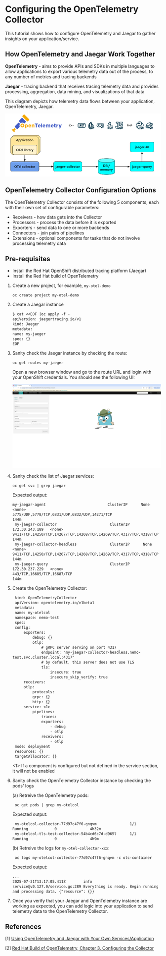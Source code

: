 # Configuring the OpenTelemetry Collector
This tutorial shows how to configure OpenTelemetry and Jaegar to gather insights on your application/service.

## How OpenTelemetry and Jaegar Work Together
**OpenTelemetry** - aims to provide APIs and SDKs in multiple languages to allow applications to export various telemetry data out of the process, to any number of metrics and tracing backends

**Jaegar** - tracing backend that receives tracing telemetry data and provides processing, aggregation, data mining, and visualizations of that data

This diagram depicts how telemetry data flows between your application, OpenTelemetry, Jaegar.

![](imgs/otel-jaegar.png)

## OpenTelemetry Collector Configuration Options
The OpenTelemetry Collector consists of the following 5 components, each with their own set of configurable parameters:

* Receivers - how data gets into the Collector
* Processors - process the data before it is exported
* Exporters - send data to one or more backends
* Connectors - join pairs of pipelines
* Extensions - optional components for tasks that do not involve processing telemetry data

## Pre-requisites

* Install the Red Hat OpenShift distributed tracing platform (Jaegar)
* Install the Red Hat build of OpenTelemetry


1. Create a new project, for example, `my-otel-demo`
    ```
    oc create project my-otel-demo
    ```

2. Create a Jaegar instance

    ```
    $ cat <<EOF |oc apply -f -
    apiVersion: jaegertracing.io/v1
    kind: Jaeger
    metadata:
    name: my-jaeger
    spec: {}
    EOF
    ```

3. Sanity check the Jaegar instance by checking the route:
    ```
    oc get routes my-jaeger
    ```
    Open a new browser window and go to the route URL and login with your OpenShift credentials. You should see the following UI:

    ![](imgs/jaegar-ui.png)

4. Sanity check the list of Jaegar services:
   ```
   oc get svc | grep jaegar
   ```

   Expected output:
   ```
   my-jaegar-agent                            ClusterIP      None             <none>                                                5775/UDP,5778/TCP,6831/UDP,6832/UDP,14271/TCP                        144m
    my-jaegar-collector                        ClusterIP      172.30.243.189   <none>                                                9411/TCP,14250/TCP,14267/TCP,14268/TCP,14269/TCP,4317/TCP,4318/TCP   144m
    my-jaegar-collector-headless               ClusterIP      None             <none>                                                9411/TCP,14250/TCP,14267/TCP,14268/TCP,14269/TCP,4317/TCP,4318/TCP   144m
    my-jaegar-query                            ClusterIP      172.30.237.229   <none>                                                443/TCP,16685/TCP,16687/TCP                                          144m
   ```

5. Create the OpenTelemetry Collector:

   ```
    kind: OpenTelemetryCollector
    apiVersion: opentelemetry.io/v1beta1
    metadata:
    name: my-otelcol
    namespace: nemo-test
    spec:
    config:
        exporters:
            debug: {}
            otlp:
                # gRPC server serving on port 4317
                endpoint: "my-jaegar-collector-headless.nemo-test.svc.cluster.local:4317"
                # by default, this server does not use TLS
                tls:
                    insecure: true
                    insecure_skip_verify: true
        receivers:
        otlp:
            protocols:
            grpc: {}
            http: {}
        service: <1>
            pipelines:
                traces:
                exporters:
                    - debug
                    - otlp
                receivers:
                    - otlp
    mode: deployment
    resources: {}
    targetAllocator: {}
   ```
    <1> If a component is configured but not defined in the service section, it will not be enabled

6. Sanity check the OpenTelemetry Collector instance by checking the pods' logs

    (a) Retreive the OpenTelemetry pods:

        oc get pods | grep my-otelcol

     Expected output:

        my-otelcol-collector-77d97c47f6-gnqvm               1/1     Running            0               4h32m
        my-otelcol-tls-test-collector-54b4cd6c7d-d965l      1/1     Running            0               4h9m


    (b) Retreive the logs for `my-otel-collector-xxx`:

        oc logs my-otelcol-collector-77d97c47f6-gnqvm -c otc-container


    Expected output:
    ```
    ...
    2025-07-31T13:17:05.411Z        info    service@v0.127.0/service.go:289 Everything is ready. Begin running and processing data. {"resource": {}}
    ```

7. Once you verify that your Jaegar and OpenTelemetry instance are working as expected, you can add logic into your application to send telemetry data to the OpenTelemetry Collector.

## References
[1] [Using OpenTelemetry and Jaegar with Your Own Services/Application](https://github.com/rbaumgar/otelcol-demo-app/blob/main/OpenTelemetry.md)

[2] [Red Hat Build of OpenTelemetry, Chapter 3. Configuring the Collector](https://docs.redhat.com/en/documentation/openshift_container_platform/4.15/html/red_hat_build_of_opentelemetry/configuring-the-collector#otel-configuration-of-otel-collector)
